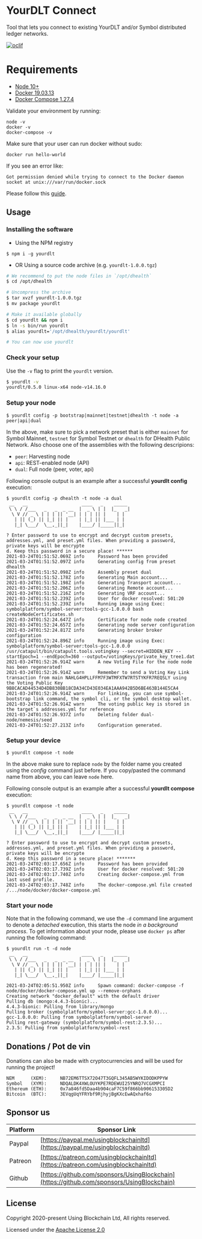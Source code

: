 # YourDLT Connect

Tool that lets you connect to existing YourDLT and/or Symbol distributed ledger networks.

[![oclif](https://img.shields.io/badge/cli-oclif-brightgreen.svg)](https://oclif.io)

# Requirements

- [Node 10+](https://www.digitalocean.com/community/tutorials/how-to-install-node-js-on-ubuntu-20-04)
- [Docker 19.03.13](https://docs.docker.com/engine/install/ubuntu/)
- [Docker Compose 1.27.4](https://www.digitalocean.com/community/tutorials/how-to-install-and-use-docker-compose-on-ubuntu-20-04)

Validate your environment by running:

```
node -v
docker -v
docker-compose -v
```

Make sure that your user can run docker without sudo:

```
docker run hello-world
```

If you see an error like:

```
Got permission denied while trying to connect to the Docker daemon socket at unix:///var/run/docker.sock
```

Please follow this [guide](https://www.digitalocean.com/community/questions/how-to-fix-docker-got-permission-denied-while-trying-to-connect-to-the-docker-daemon-socket).

## Usage

### Installing the software

- Using the NPM registry

```
$ npm i -g yourdlt
```

- OR Using a source code archive (e.g. `yourdlt-1.0.0.tgz`)

```bash
# We recommend to put the node files in `/opt/dhealth`
$ cd /opt/dhealth

# Uncompress the archive
$ tar xvzf yourdlt-1.0.0.tgz
$ mv package yourdlt

# Make it available globally
$ cd yourdlt && npm i
$ ln -s bin/run yourdlt
$ alias yourdlt='/opt/dhealth/yourdlt/yourdlt'

# You can now use yourdlt
```

### Check your setup

Use the `-v` flag to print the `yourdlt` version.

```bash
$ yourdlt -v
yourdlt/0.5.0 linux-x64 node-v14.16.0
```

### Setup your node

```
$ yourdlt config -p bootstrap|mainnet|testnet|dhealth -t node -a peer|api|dual
```

In the above, make sure to pick a network preset that is either `mainnet` for Symbol Mainnet, `testnet` for Symbol Testnet or `dhealth` for DHealth Public Network. Also choose one of the assemblies with the following descripions:

- `peer`: Harvesting node
- `api`: REST-enabled node (API)
- `dual`: Full node (peer, voter, api)

Following console output is an example after a successful **yourdlt config** execution:

```
$ yourdlt config -p dhealth -t node -a dual
 __   __                    ____   _    _____ 
 \ \ / /___   _   _  _ __  |  _ \ | |  |_   _|
  \ V // _ \ | | | || '__| | | | || |    | |  
   | || (_) || |_| || |    | |_| || |___ | |  
   |_| \___/  \__,_||_|    |____/ |_____||_|  
                                              
? Enter password to use to encrypt and decrypt custom presets, addresses.yml, and preset.yml files. When providing a password, private keys will be encrypte
d. Keep this password in a secure place! ******
2021-03-24T01:51:52.069Z info     Password has been provided
2021-03-24T01:51:52.097Z info     Generating config from preset dhealth
2021-03-24T01:51:52.098Z info     Assembly preset dual
2021-03-24T01:51:52.178Z info     Generating Main account...
2021-03-24T01:51:52.198Z info     Generating Transport account...
2021-03-24T01:51:52.206Z info     Generating Remote account...
2021-03-24T01:51:52.216Z info     Generating VRF account...
2021-03-24T01:51:52.239Z info     User for docker resolved: 501:20
2021-03-24T01:51:52.239Z info     Running image using Exec: symbolplatform/symbol-server:tools-gcc-1.0.0.0 bash createNodeCertificates.sh
2021-03-24T01:52:24.647Z info     Certificate for node node created
2021-03-24T01:52:24.657Z info     Generating node server configuration
2021-03-24T01:52:24.817Z info     Generating broker broker configuration
2021-03-24T01:52:24.896Z info     Running image using Exec: symbolplatform/symbol-server:tools-gcc-1.0.0.0 /usr/catapult/bin/catapult.tools.votingkey --secret=HIDDEN_KEY --startEpoch=1 --endEpoch=360 --output=/votingKeys/private_key_tree1.dat
2021-03-24T01:52:26.914Z warn     A new Voting File for the node node has been regenerated! 
2021-03-24T01:52:26.914Z warn     Remember to send a Voting Key Link transaction from main NAHLG4HPLLFFM7F3WTMFXTW7RTSTYKFR7REQSLY using the Voting Public Key 9B8CACAD44534D4DB830BB18CDA34CD43E034EA1AAA942B5D6BE463B144E5CA4
2021-03-24T01:52:26.914Z warn     For linking, you can use symbol-bootstrap link command, the symbol cli, or the symbol desktop wallet. 
2021-03-24T01:52:26.914Z warn     The voting public key is stored in the target`s addresses.yml for reference
2021-03-24T01:52:26.937Z info     Deleting folder dual-node/nemesis/seed
2021-03-24T01:52:27.213Z info     Configuration generated.
```

### Setup your device

```
$ yourdlt compose -t node
```

In the above make sure to replace `node` by the folder name you created using the *config* command just before. If you copy/pasted the command name from above, you can leave `node` here.

Following console output is an example after a successful **yourdlt compose** execution:

```
$ yourdlt compose -t node
 __   __                    ____   _    _____ 
 \ \ / /___   _   _  _ __  |  _ \ | |  |_   _|
  \ V // _ \ | | | || '__| | | | || |    | |  
   | || (_) || |_| || |    | |_| || |___ | |  
   |_| \___/  \__,_||_|    |____/ |_____||_|  
                                              
? Enter password to use to encrypt and decrypt custom presets, addresses.yml, and preset.yml files. When providing a password, private keys will be encrypte
d. Keep this password in a secure place! *******
2021-03-24T02:03:17.656Z info     Password has been provided
2021-03-24T02:03:17.739Z info     User for docker resolved: 501:20
2021-03-24T02:03:17.740Z info     Creating docker-compose.yml from last used profile.
2021-03-24T02:03:17.748Z info     The docker-compose.yml file created /.../node/docker/docker-compose.yml

```

### Start your node

Note that in the following command, we use the `-d` command line argument to denote a *detached* execution, this starts the node *in a background process*. To get information about your node, please use `docker ps` after running the following command: 

```
$ yourdlt run -t -d node
 __   __                    ____   _    _____ 
 \ \ / /___   _   _  _ __  |  _ \ | |  |_   _|
  \ V // _ \ | | | || '__| | | | || |    | |  
   | || (_) || |_| || |    | |_| || |___ | |  
   |_| \___/  \__,_||_|    |____/ |_____||_|  
                                              
2021-03-24T02:05:51.950Z info     Spawn command: docker-compose -f node/docker/docker-compose.yml up --remove-orphans
Creating network "docker_default" with the default driver
Pulling db (mongo:4.4.3-bionic)...
4.4.3-bionic: Pulling from library/mongo
Pulling broker (symbolplatform/symbol-server:gcc-1.0.0.0)...
gcc-1.0.0.0: Pulling from symbolplatform/symbol-server
Pulling rest-gateway (symbolplatform/symbol-rest:2.3.5)...
2.3.5: Pulling from symbolplatform/symbol-rest

```

## Donations / Pot de vin

Donations can also be made with cryptocurrencies and will be used for running the project!

    NEM      (XEM):     NB72EM6TTSX72O47T3GQFL345AB5WYKIDODKPPYW
    Symbol   (XYM):     NDQALDK4XWLOUYKPE7RDEWUI25YNRQ7VCGXMPCI
    Ethereum (ETH):     0x7a846fd5Daa4b904caF7C59f866bb906153305D2
    Bitcoin  (BTC):     3EVqgUqYFRYbf9RjhyjBgKXcEwAQxhaf6o

## Sponsor us

| Platform | Sponsor Link |
| --- | --- |
| Paypal | [https://paypal.me/usingblockchainltd](https://paypal.me/usingblockchainltd) |
| Patreon | [https://patreon.com/usingblockchainltd](https://patreon.com/usingblockchainltd) |
| Github | [https://github.com/sponsors/UsingBlockchain](https://github.com/sponsors/UsingBlockchain) |

## License

Copyright 2020-present Using Blockchain Ltd, All rights reserved.

Licensed under the [Apache License 2.0](LICENSE)
